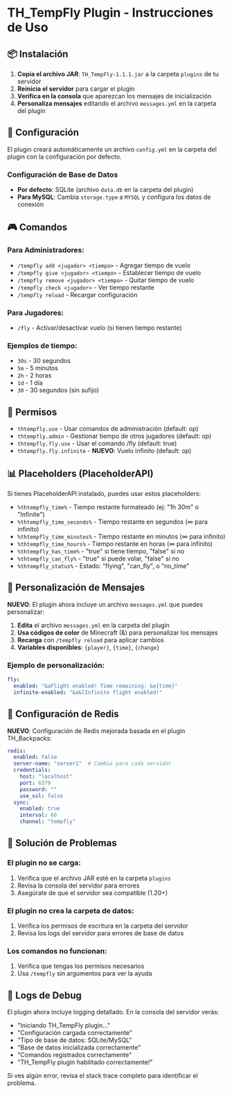 # TH_TempFly Plugin - Instrucciones de Uso

## 📦 Instalación

1. **Copia el archivo JAR**: `TH_TempFly-1.1.1.jar` a la carpeta `plugins` de tu servidor
2. **Reinicia el servidor** para cargar el plugin
3. **Verifica en la consola** que aparezcan los mensajes de inicialización
4. **Personaliza mensajes** editando el archivo `messages.yml` en la carpeta del plugin

## 🔧 Configuración

El plugin creará automáticamente un archivo `config.yml` en la carpeta del plugin con la configuración por defecto.

### Configuración de Base de Datos
- **Por defecto**: SQLite (archivo `data.db` en la carpeta del plugin)
- **Para MySQL**: Cambia `storage.type` a `MYSQL` y configura los datos de conexión

## 🎮 Comandos

### Para Administradores:
- `/tempfly add <jugador> <tiempo>` - Agregar tiempo de vuelo
- `/tempfly give <jugador> <tiempo>` - Establecer tiempo de vuelo
- `/tempfly remove <jugador> <tiempo>` - Quitar tiempo de vuelo
- `/tempfly check <jugador>` - Ver tiempo restante
- `/tempfly reload` - Recargar configuración

### Para Jugadores:
- `/fly` - Activar/desactivar vuelo (si tienen tiempo restante)

### Ejemplos de tiempo:
- `30s` - 30 segundos
- `5m` - 5 minutos
- `2h` - 2 horas
- `1d` - 1 día
- `30` - 30 segundos (sin sufijo)

## 🔐 Permisos

- `thtempfly.use` - Usar comandos de administración (default: op)
- `thtempfly.admin` - Gestionar tiempo de otros jugadores (default: op)
- `thtempfly.fly.use` - Usar el comando /fly (default: true)
- `thtempfly.fly.infinite` - **NUEVO**: Vuelo infinito (default: op)

## 📊 Placeholders (PlaceholderAPI)

Si tienes PlaceholderAPI instalado, puedes usar estos placeholders:

- `%thtempfly_time%` - Tiempo restante formateado (ej: "1h 30m" o "Infinite")
- `%thtempfly_time_seconds%` - Tiempo restante en segundos (∞ para infinito)
- `%thtempfly_time_minutes%` - Tiempo restante en minutos (∞ para infinito)
- `%thtempfly_time_hours%` - Tiempo restante en horas (∞ para infinito)
- `%thtempfly_has_time%` - "true" si tiene tiempo, "false" si no
- `%thtempfly_can_fly%` - "true" si puede volar, "false" si no
- `%thtempfly_status%` - Estado: "flying", "can_fly", o "no_time"

## 🎨 Personalización de Mensajes

**NUEVO**: El plugin ahora incluye un archivo `messages.yml` que puedes personalizar:

1. **Edita** el archivo `messages.yml` en la carpeta del plugin
2. **Usa códigos de color** de Minecraft (&) para personalizar los mensajes
3. **Recarga** con `/tempfly reload` para aplicar cambios
4. **Variables disponibles**: `{player}`, `{time}`, `{change}`

### Ejemplo de personalización:
```yaml
fly:
  enabled: "&aFlight enabled! Time remaining: &e{time}"
  infinite-enabled: "&a&lInfinite flight enabled!"
```

## 🔧 Configuración de Redis

**NUEVO**: Configuración de Redis mejorada basada en el plugin TH_Backpacks:

```yaml
redis:
  enabled: false
  server-name: "server1"  # Cambia para cada servidor
  credentials:
    host: "localhost"
    port: 6379
    password: ""
    use_ssl: false
  sync:
    enabled: true
    interval: 60
    channel: "tempfly"
```

## 🐛 Solución de Problemas

### El plugin no se carga:
1. Verifica que el archivo JAR esté en la carpeta `plugins`
2. Revisa la consola del servidor para errores
3. Asegúrate de que el servidor sea compatible (1.20+)

### El plugin no crea la carpeta de datos:
1. Verifica los permisos de escritura en la carpeta del servidor
2. Revisa los logs del servidor para errores de base de datos

### Los comandos no funcionan:
1. Verifica que tengas los permisos necesarios
2. Usa `/tempfly` sin argumentos para ver la ayuda

## 📝 Logs de Debug

El plugin ahora incluye logging detallado. En la consola del servidor verás:
- "Iniciando TH_TempFly plugin..."
- "Configuración cargada correctamente"
- "Tipo de base de datos: SQLite/MySQL"
- "Base de datos inicializada correctamente"
- "Comandos registrados correctamente"
- "TH_TempFly plugin habilitado correctamente!"

Si ves algún error, revisa el stack trace completo para identificar el problema.
